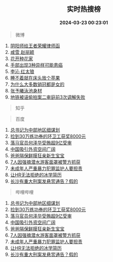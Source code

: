 <div align="center"><h2>实时热搜榜</h2><h4>2024-03-23 00:23:01</h4></div>

> 微博  

1. [阴阳师给王者荣耀律师函](https://s.weibo.com/weibo?q=%E9%98%B4%E9%98%B3%E5%B8%88%E7%BB%99%E7%8E%8B%E8%80%85%E8%8D%A3%E8%80%80%E5%BE%8B%E5%B8%88%E5%87%BD&t=31&band_rank=1&Refer=top)<br />
2. [咸雪 赵丽颖](https://s.weibo.com/weibo?q=%E5%92%B8%E9%9B%AA%20%E8%B5%B5%E4%B8%BD%E9%A2%96&t=31&band_rank=2&Refer=top)<br />
3. [花开种花家](https://s.weibo.com/weibo?q=%23%E8%8A%B1%E5%BC%80%E7%A7%8D%E8%8A%B1%E5%AE%B6%23&t=31&band_rank=3&Refer=top)<br />
4. [手部出现3种异样可能患癌](https://s.weibo.com/weibo?q=%23%E6%89%8B%E9%83%A8%E5%87%BA%E7%8E%B03%E7%A7%8D%E5%BC%82%E6%A0%B7%E5%8F%AF%E8%83%BD%E6%82%A3%E7%99%8C%23&t=31&band_rank=4&Refer=top)<br />
5. [李沁 红太狼](https://s.weibo.com/weibo?q=%E6%9D%8E%E6%B2%81%20%E7%BA%A2%E5%A4%AA%E7%8B%BC&t=31&band_rank=5&Refer=top)<br />
6. [睡不着就在床头放个苹果](https://s.weibo.com/weibo?q=%23%E7%9D%A1%E4%B8%8D%E7%9D%80%E5%B0%B1%E5%9C%A8%E5%BA%8A%E5%A4%B4%E6%94%BE%E4%B8%AA%E8%8B%B9%E6%9E%9C%23&t=31&band_rank=6&Refer=top)<br />
7. [为什么大多数销冠都是女的](https://s.weibo.com/weibo?q=%23%E4%B8%BA%E4%BB%80%E4%B9%88%E5%A4%A7%E5%A4%9A%E6%95%B0%E9%94%80%E5%86%A0%E9%83%BD%E6%98%AF%E5%A5%B3%E7%9A%84%23&t=31&band_rank=7&Refer=top)<br />
8. [张予曦泳池身材](https://s.weibo.com/weibo?q=%23%E5%BC%A0%E4%BA%88%E6%9B%A6%E6%B3%B3%E6%B1%A0%E8%BA%AB%E6%9D%90%23&t=31&band_rank=8&Refer=top)<br />
9. [地铁被诬偷拍案二审庭前3次调解失败](https://s.weibo.com/weibo?q=%23%E5%9C%B0%E9%93%81%E8%A2%AB%E8%AF%AC%E5%81%B7%E6%8B%8D%E6%A1%88%E4%BA%8C%E5%AE%A1%E5%BA%AD%E5%89%8D3%E6%AC%A1%E8%B0%83%E8%A7%A3%E5%A4%B1%E8%B4%A5%23&t=31&band_rank=9&Refer=top)<br />

> 知乎  


> 百度  

1. [总书记为中部地区细谋划](https://www.baidu.com/s?wd=%E6%80%BB%E4%B9%A6%E8%AE%B0%E4%B8%BA%E4%B8%AD%E9%83%A8%E5%9C%B0%E5%8C%BA%E7%BB%86%E8%B0%8B%E5%88%92&sa=fyb_news&rsv_dl=fyb_news)<br />
2. [捡到30万练功券的环卫工获奖8000元](https://www.baidu.com/s?wd=%E6%8D%A1%E5%88%B030%E4%B8%87%E7%BB%83%E5%8A%9F%E5%88%B8%E7%9A%84%E7%8E%AF%E5%8D%AB%E5%B7%A5%E8%8E%B7%E5%A5%968000%E5%85%83&sa=fyb_news&rsv_dl=fyb_news)<br />
3. [落马官员何泽华受贿超9亿受审](https://www.baidu.com/s?wd=%E8%90%BD%E9%A9%AC%E5%AE%98%E5%91%98%E4%BD%95%E6%B3%BD%E5%8D%8E%E5%8F%97%E8%B4%BF%E8%B6%859%E4%BA%BF%E5%8F%97%E5%AE%A1&sa=fyb_news&rsv_dl=fyb_news)<br />
4. [中国吸引外资空间广阔](https://www.baidu.com/s?wd=%E4%B8%AD%E5%9B%BD%E5%90%B8%E5%BC%95%E5%A4%96%E8%B5%84%E7%A9%BA%E9%97%B4%E5%B9%BF%E9%98%94&sa=fyb_news&rsv_dl=fyb_news)<br />
5. [爸爸隔保鲜膜狂亲新生宝宝](https://www.baidu.com/s?wd=%E7%88%B8%E7%88%B8%E9%9A%94%E4%BF%9D%E9%B2%9C%E8%86%9C%E7%8B%82%E4%BA%B2%E6%96%B0%E7%94%9F%E5%AE%9D%E5%AE%9D&sa=fyb_news&rsv_dl=fyb_news)<br />
6. [7人因强摘潜水游客面罩被警方抓获](https://www.baidu.com/s?wd=7%E4%BA%BA%E5%9B%A0%E5%BC%BA%E6%91%98%E6%BD%9C%E6%B0%B4%E6%B8%B8%E5%AE%A2%E9%9D%A2%E7%BD%A9%E8%A2%AB%E8%AD%A6%E6%96%B9%E6%8A%93%E8%8E%B7&sa=fyb_news&rsv_dl=fyb_news)<br />
7. [未成年人严重暴力犯罪监护人要担责](https://www.baidu.com/s?wd=%E6%9C%AA%E6%88%90%E5%B9%B4%E4%BA%BA%E4%B8%A5%E9%87%8D%E6%9A%B4%E5%8A%9B%E7%8A%AF%E7%BD%AA%E7%9B%91%E6%8A%A4%E4%BA%BA%E8%A6%81%E6%8B%85%E8%B4%A3&sa=fyb_news&rsv_dl=fyb_news)<br />
8. [让HR无法拒绝的冰学简历](https://www.baidu.com/s?wd=%E8%AE%A9HR%E6%97%A0%E6%B3%95%E6%8B%92%E7%BB%9D%E7%9A%84%E5%86%B0%E5%AD%A6%E7%AE%80%E5%8E%86&sa=fyb_news&rsv_dl=fyb_news)<br />
9. [长沙有重大刑案发悬赏通告？假的](https://www.baidu.com/s?wd=%E9%95%BF%E6%B2%99%E6%9C%89%E9%87%8D%E5%A4%A7%E5%88%91%E6%A1%88%E5%8F%91%E6%82%AC%E8%B5%8F%E9%80%9A%E5%91%8A%EF%BC%9F%E5%81%87%E7%9A%84&sa=fyb_news&rsv_dl=fyb_news)<br />

> 哔哩哔哩  

1. [总书记为中部地区细谋划](https://www.baidu.com/s?wd=%E6%80%BB%E4%B9%A6%E8%AE%B0%E4%B8%BA%E4%B8%AD%E9%83%A8%E5%9C%B0%E5%8C%BA%E7%BB%86%E8%B0%8B%E5%88%92&sa=fyb_news&rsv_dl=fyb_news)<br />
2. [捡到30万练功券的环卫工获奖8000元](https://www.baidu.com/s?wd=%E6%8D%A1%E5%88%B030%E4%B8%87%E7%BB%83%E5%8A%9F%E5%88%B8%E7%9A%84%E7%8E%AF%E5%8D%AB%E5%B7%A5%E8%8E%B7%E5%A5%968000%E5%85%83&sa=fyb_news&rsv_dl=fyb_news)<br />
3. [落马官员何泽华受贿超9亿受审](https://www.baidu.com/s?wd=%E8%90%BD%E9%A9%AC%E5%AE%98%E5%91%98%E4%BD%95%E6%B3%BD%E5%8D%8E%E5%8F%97%E8%B4%BF%E8%B6%859%E4%BA%BF%E5%8F%97%E5%AE%A1&sa=fyb_news&rsv_dl=fyb_news)<br />
4. [中国吸引外资空间广阔](https://www.baidu.com/s?wd=%E4%B8%AD%E5%9B%BD%E5%90%B8%E5%BC%95%E5%A4%96%E8%B5%84%E7%A9%BA%E9%97%B4%E5%B9%BF%E9%98%94&sa=fyb_news&rsv_dl=fyb_news)<br />
5. [爸爸隔保鲜膜狂亲新生宝宝](https://www.baidu.com/s?wd=%E7%88%B8%E7%88%B8%E9%9A%94%E4%BF%9D%E9%B2%9C%E8%86%9C%E7%8B%82%E4%BA%B2%E6%96%B0%E7%94%9F%E5%AE%9D%E5%AE%9D&sa=fyb_news&rsv_dl=fyb_news)<br />
6. [7人因强摘潜水游客面罩被警方抓获](https://www.baidu.com/s?wd=7%E4%BA%BA%E5%9B%A0%E5%BC%BA%E6%91%98%E6%BD%9C%E6%B0%B4%E6%B8%B8%E5%AE%A2%E9%9D%A2%E7%BD%A9%E8%A2%AB%E8%AD%A6%E6%96%B9%E6%8A%93%E8%8E%B7&sa=fyb_news&rsv_dl=fyb_news)<br />
7. [未成年人严重暴力犯罪监护人要担责](https://www.baidu.com/s?wd=%E6%9C%AA%E6%88%90%E5%B9%B4%E4%BA%BA%E4%B8%A5%E9%87%8D%E6%9A%B4%E5%8A%9B%E7%8A%AF%E7%BD%AA%E7%9B%91%E6%8A%A4%E4%BA%BA%E8%A6%81%E6%8B%85%E8%B4%A3&sa=fyb_news&rsv_dl=fyb_news)<br />
8. [让HR无法拒绝的冰学简历](https://www.baidu.com/s?wd=%E8%AE%A9HR%E6%97%A0%E6%B3%95%E6%8B%92%E7%BB%9D%E7%9A%84%E5%86%B0%E5%AD%A6%E7%AE%80%E5%8E%86&sa=fyb_news&rsv_dl=fyb_news)<br />
9. [长沙有重大刑案发悬赏通告？假的](https://www.baidu.com/s?wd=%E9%95%BF%E6%B2%99%E6%9C%89%E9%87%8D%E5%A4%A7%E5%88%91%E6%A1%88%E5%8F%91%E6%82%AC%E8%B5%8F%E9%80%9A%E5%91%8A%EF%BC%9F%E5%81%87%E7%9A%84&sa=fyb_news&rsv_dl=fyb_news)<br />
